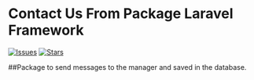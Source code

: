 # Contact Us From Package Laravel Framework

[![Issues](https://img.shields.io/github/issues/ihahachi/package-contact.svg?style=flat-square)](https://github.com/ihahachi/package-contact/issues)
[![Stars](	https://img.shields.io/github/stars/ihahachi/package-contact.svg?style=flat-square)](https://github.com/ihahachi/package-contact/stargazers)

##Package to send messages to the manager and saved in the database.
